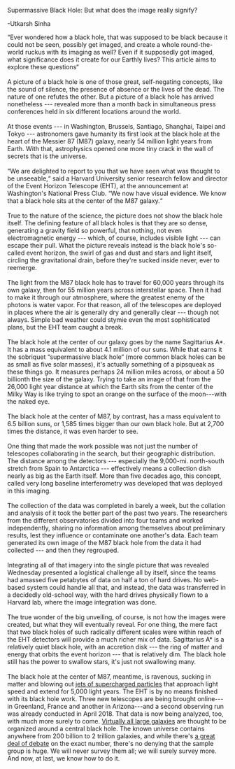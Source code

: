 Supermassive Black Hole: But what does the image really signify?

-Utkarsh Sinha

“Ever wondered how a black hole, that was supposed to be black because it could not be seen, possibly get imaged, and create a whole round-the-world ruckus with its imaging as well? Even if it supposedly got imaged, what significance does it create for our Earthly lives? This article aims to explore these questions“<br/><br/>A picture of a black hole is one of those great, self-negating concepts, like the sound of silence, the presence of absence or the lives of the dead. The nature of one refutes the other. But a picture of a black hole has arrived nonetheless --- revealed more than a month back in simultaneous press conferences held in six different locations around the world.<br/><br/>At those events --- in Washington, Brussels, Santiago, Shanghai, Taipei and Tokyo --- astronomers gave humanity its first look at the black hole at the heart of the Messier 87 (M87) galaxy, nearly 54 million light years from Earth. With that, astrophysics opened one more tiny crack in the wall of secrets that is the universe.<br/><br/>“We are delighted to report to you that we have seen what was thought to be unseeable,“ said a Harvard University senior research fellow and director of the Event Horizon Telescope (EHT), at the announcement at Washington's National Press Club. “We now have visual evidence. We know that a black hole sits at the center of the M87 galaxy.“<br/><br/>True to the nature of the science, the picture does not show the black hole itself. The defining feature of all black holes is that they are so dense, generating a gravity field so powerful, that nothing, not even electromagnetic energy --- which, of course, includes visible light --- can escape their pull. What the picture reveals instead is the black hole's so-called event horizon, the swirl of gas and dust and stars and light itself, circling the gravitational drain, before they're sucked inside never, ever to reemerge.<br/><br/>The light from the M87 black hole has to travel for 60,000 years through its own galaxy, then for 55 million years across interstellar space. Then it had to make it through our atmosphere, where the greatest enemy of the photons is water vapor. For that reason, all of the telescopes are deployed in places where the air is generally dry and generally clear --- though not always. Simple bad weather could stymie even the most sophisticated plans, but the EHT team caught a break.<br/><br/>The black hole at the center of our galaxy goes by the name Sagittarius A*. It has a mass equivalent to about 4.1 million of our suns. While that earns it the sobriquet “supermassive black hole“ (more common black holes can be as small as five solar masses), it's actually something of a pipsqueak as these things go. It measures perhaps 24 million miles across, or about a 50 billionth the size of the galaxy. Trying to take an image of that from the 26,000 light year distance at which the Earth sits from the center of the Milky Way is like trying to spot an orange on the surface of the moon---with the naked eye. <br/><br/>The black hole at the center of M87, by contrast, has a mass equivalent to 6.5 billion suns, or 1,585 times bigger than our own black hole. But at 2,700 times the distance, it was even harder to see.<br/><br/>One thing that made the work possible was not just the number of telescopes collaborating in the search, but their geographic distribution. The distance among the detectors --- especially the 9,000-mi. north-south stretch from Spain to Antarctica --- effectively means a collection dish nearly as big as the Earth itself. More than five decades ago, this concept, called very long baseline interferometry was developed that was deployed in this imaging.<br/><br/>The collection of the data was completed in barely a week, but the collation and analysis of it took the better part of the past two years. The researchers from the different observatories divided into four teams and worked independently, sharing no information among themselves about preliminary results, lest they influence or contaminate one another's data. Each team generated its own image of the M87 black hole from the data it had collected --- and then they regrouped.<br/><br/>Integrating all of that imagery into the single picture that was revealed Wednesday presented a logistical challenge all by itself, since the teams had amassed five petabytes of data on half a ton of hard drives. No web-based system could handle all that, and instead, the data was transferred in a decidedly old-school way, with the hard drives physically flown to a Harvard lab, where the image integration was done.<br/><br/>The true wonder of the big unveiling, of course, is not how the images were created, but what they will eventually reveal. For one thing, the mere fact that two black holes of such radically different scales were within reach of the EHT detectors will provide a much richer mix of data. Sagittarius A* is a relatively quiet black hole, with an accretion disk --- the ring of matter and energy that orbits the event horizon --- that is relatively dim. The black hole still has the power to swallow stars, it's just not swallowing many.<br/><br/>The black hole at the center of M87, meantime, is ravenous, sucking in matter and blowing out [jets of supercharged particles](https://www.nustar.caltech.edu/page/relativistic_jets) that approach light speed and extend for 5,000 light years. The EHT is by no means finished with its black hole work. Three new telescopes are being brought online---in Greenland, France and another in Arizona---and a second observing run was already conducted in April 2018. That data is now being analyzed, too, with much more surely to come. [Virtually all large galaxies](https://science.nasa.gov/astrophysics/focus-areas/black-holes) are thought to be organized around a central black hole. The known universe contains anywhere from 200 billion to 2 trillion galaxies, and while there's [a great deal of debate](https://www.skyandtelescope.com/astronomy-news/universe-2-trillion-galaxies/) on the exact number, there's no denying that the sample group is huge. We will never survey them all; we will surely survey more. And now, at last, we know how to do it.
